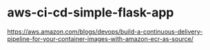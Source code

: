 # aws-ci-cd-simple-flask-app

https://aws.amazon.com/blogs/devops/build-a-continuous-delivery-pipeline-for-your-container-images-with-amazon-ecr-as-source/
